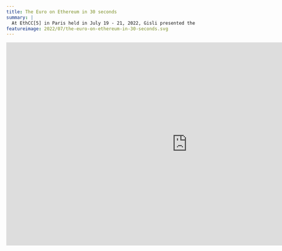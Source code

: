 ```yaml
---
title: The Euro on Ethereum in 30 seconds
summary: |
  At EthCC[5] in Paris held in July 19 - 21, 2022, Gisli presented the digital Euro and the Monerium IBAN. The journey started by asking the fundamental question "what if your wallet was your bank account?"
featureimage: 2022/07/the-euro-on-ethereum-in-30-seconds.svg
---
```

<!--
<div class="responsive">
<iframe src="https://docs.google.com/presentation/d/e/2PACX-1vRrTy7yFSlr9zZrHlKZBOJqdjqFf7nThg5UhQNHain1-mJzhkWIrvlprZyJJCzGI7TehS-sP2GbZ1MI/embed?start=false&loop=false&delayms=3000" frameborder="0" width="960" height="569" allowfullscreen="true" mozallowfullscreen="true" webkitallowfullscreen="true"></iframe>
</div>

Gisli, CTO of Monerium, will demonstrate how a wallet IBAN works and how blockchain platforms can enable, for free, seamless Euro transfers between banks and their users' blockchain wallets without going through exchanges. Gisli will send Euros from a bank account to a wallet in under 30 seconds. The Euros are stored as EURe, the first authorized ERC20 e-money on blockchains. Gisli will also show how platforms like Request Network allow users to send invoices that can be paid using a bank account or crypto.
-->

<div class="responsive">
<iframe width="960" height="540" src="https://www.youtube.com/embed/3Qh7M7CVIvk?start=11" title="YouTube video player" frameborder="0" allow="accelerometer; autoplay; clipboard-write; encrypted-media; gyroscope; picture-in-picture" allowfullscreen></iframe>
</div>

